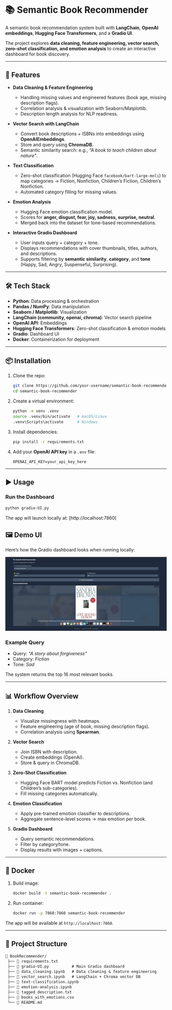 # 📚 Semantic Book Recommender  

A semantic book recommendation system built with **LangChain**, **OpenAI embeddings**, **Hugging Face Transformers**, and a **Gradio UI**.  

The project explores **data cleaning, feature engineering, vector search, zero-shot classification, and emotion analysis** to create an interactive dashboard for book discovery.  

---

## 🚀 Features  

- **Data Cleaning & Feature Engineering**  
  - Handling missing values and engineered features (book age, missing description flags).  
  - Correlation analysis & visualization with Seaborn/Matplotlib.  
  - Description length analysis for NLP readiness.  

- **Vector Search with LangChain**  
  - Convert book descriptions + ISBNs into embeddings using **OpenAIEmbeddings**.  
  - Store and query using **ChromaDB**.  
  - Semantic similarity search: e.g., *“A book to teach children about nature”*.  

- **Text Classification**  
  - Zero-shot classification (Hugging Face `facebook/bart-large-mnli`) to map categories → Fiction, Nonfiction, Children’s Fiction, Children’s Nonfiction.  
  - Automated category filling for missing values.  

- **Emotion Analysis**  
  - Hugging Face emotion classification model.  
  - Scores for **anger, disgust, fear, joy, sadness, surprise, neutral**.  
  - Merged back into the dataset for tone-based recommendations.  

- **Interactive Gradio Dashboard**  
  - User inputs query + category + tone.  
  - Displays recommendations with cover thumbnails, titles, authors, and descriptions.  
  - Supports filtering by **semantic similarity**, **category**, and **tone** (Happy, Sad, Angry, Suspenseful, Surprising).  

---

## 🛠️ Tech Stack  

- **Python**: Data processing & orchestration  
- **Pandas / NumPy**: Data manipulation  
- **Seaborn / Matplotlib**: Visualization  
- **LangChain (community, openai, chroma)**: Vector search pipeline  
- **OpenAI API**: Embeddings  
- **Hugging Face Transformers**: Zero-shot classification & emotion models  
- **Gradio**: Dashboard UI  
- **Docker**: Containerization for deployment  

---

## 📦 Installation  

1. Clone the repo:  
   ```bash
   git clone https://github.com/your-username/semantic-book-recommender.git
   cd semantic-book-recommender
   ```

2. Create a virtual environment:  
   ```bash
   python -m venv .venv
   source .venv/bin/activate   # macOS/Linux  
   .venv\Scripts\activate      # Windows
   ```

3. Install dependencies:  
   ```bash
   pip install -r requirements.txt
   ```

4. Add your **OpenAI API key** in a `.env` file:  
   ```
   OPENAI_API_KEY=your_api_key_here
   ```

---

## ▶️ Usage  

### Run the Dashboard  
```bash
python gradio-UI.py
```

The app will launch locally at: [http://localhost:7860] 

## 🖼️ Demo UI  

Here’s how the Gradio dashboard looks when running locally:  

![Semantic Book Recommender UI](images/Book_Recommender_UI.png)

### Example Query  
- Query: *“A story about forgiveness”*  
- Category: *Fiction*  
- Tone: *Sad*  

The system returns the top 16 most relevant books.  

---

## 📊 Workflow Overview  

1. **Data Cleaning**  
   - Visualize missingness with heatmaps.  
   - Feature engineering (age of book, missing description flags).  
   - Correlation analysis using **Spearman**.  

2. **Vector Search**  
   - Join ISBN with description.  
   - Create embeddings (OpenAI).  
   - Store & query in ChromaDB.  

3. **Zero-Shot Classification**  
   - Hugging Face BART model predicts Fiction vs. Nonfiction (and Children’s sub-categories).  
   - Fill missing categories automatically.  

4. **Emotion Classification**  
   - Apply pre-trained emotion classifier to descriptions.  
   - Aggregate sentence-level scores → max emotion per book.  

5. **Gradio Dashboard**  
   - Query semantic recommendations.  
   - Filter by category/tone.  
   - Display results with images + captions.  

---

## 🐳 Docker  

1. Build image:  
   ```bash
   docker build -t semantic-book-recommender .
   ```

2. Run container:  
   ```bash
   docker run -p 7860:7860 semantic-book-recommender
   ```

The app will be available at `http://localhost:7860`.  

---

## 📂 Project Structure  

```
📁 BookRecommender/
 ├── 📄 requirements.txt
 ├── 📄 gradio-UI.py          # Main Gradio dashboard
 ├── 📄 data_cleaning.ipynb   # Data cleaning & feature engineering
 ├── 📄 vector_search.ipynb   # LangChain + Chroma vector DB
 ├── 📄 text-classification.ipynb
 ├── 📄 emotion-analysis.ipynb
 ├── 📄 tagged_description.txt
 ├── 📄 books_with_emotions.csv
 └── 📄 README.md
```

